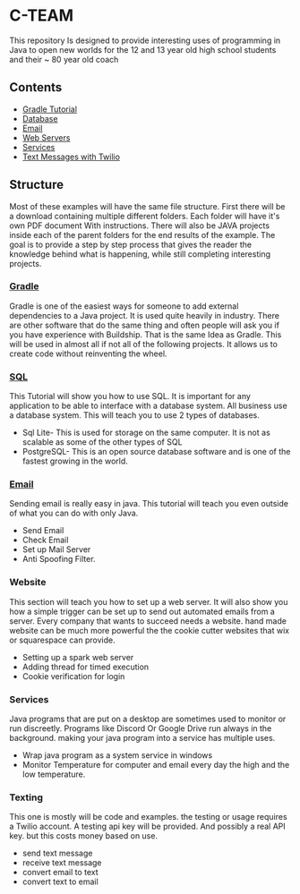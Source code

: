 # C-TEAM

This repository Is designed to provide interesting uses of programming in Java to open new worlds for the 12 and 13 year old high school students and their ~ 80 year old coach

## Contents
- [Gradle Tutorial](#gradle)
- [Database](#sql)
 - [Email](#email)
 - [Web Servers](#website)
 - [Services](#services)
 - [Text Messages with Twilio](#texting)
## Structure
Most of these examples will have the same file structure. First there will be a download containing multiple different folders. Each folder will have it's own PDF document With instructions. There will also be JAVA projects inside each of the parent folders for the end results of the example. The goal is to provide a step by step process that gives the reader the knowledge behind what is happening, while still completing interesting projects. 

### [Gradle](https://github.com/calebbaker194/C-Team/blob/main/Gradle/Gradle.md)
Gradle is one of the easiest ways for someone to add external dependencies to a Java project. It is used quite heavily in industry. There are other software that do the same thing and often people will ask you if you have experience with Buildship. That is the same Idea as Gradle. This will be used in almost all if not all of the following projects. It allows us to create code without reinventing the wheel.

### [SQL](https://github.com/calebbaker194/C-Team/blob/main/Database/Database.md)
This Tutorial will show you how to use SQL. It is important for any application to be able to interface with a database system. All business use a database system. This will teach you to use 2 types of databases. 
- Sql Lite- This is used for storage on the same computer. It is not as scalable as some of the other types of SQL
- PostgreSQL- This is an open source database software and is one of the fastest growing in the world.

### [Email](https://github.com/calebbaker194/C-Team/blob/main/Email/Email.md)
Sending email is really easy in java. This tutorial will teach you even outside of what you can do with only Java. 
- Send Email
- Check Email
- Set up Mail Server
- Anti Spoofing Filter.
### Website
This section will teach you how to set up a web server. It will also show you how a simple trigger can be set up to send out automated emails from a server. Every company that wants to succeed needs a website. hand made website can be much more powerful the the cookie cutter websites that wix or squarespace can provide. 
- Setting up a spark web server
- Adding thread for timed execution 
- Cookie verification for login
### Services
Java programs that are put on a desktop are sometimes used to monitor or run discreetly. Programs like Discord Or Google Drive run always in the background. making your java program into a service has multiple uses.
- Wrap java program as a system service in windows
- Monitor Temperature for computer and email every day the high and the low temperature. 
### Texting
This one is mostly will be code and examples. the testing or usage requires a Twilio account. A testing api key will be provided. And possibly a real API key. but this costs money based on use. 
- send text message
- receive text message
- convert email to text 
- convert text to email
